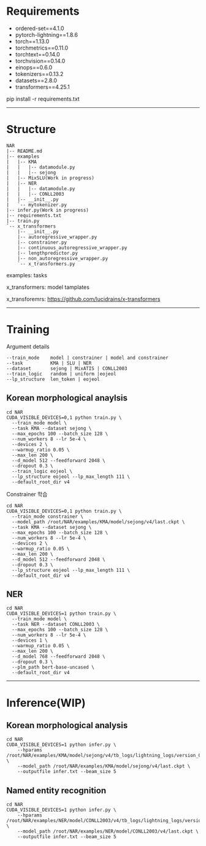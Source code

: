 # Requirements

  - ordered-set==4.1.0
  - pytorch-lightning==1.8.6
  - torch==1.13.0
  - torchmetrics==0.11.0
  - torchtext==0.14.0
  - torchvision==0.14.0
  - einops==0.6.0
  - tokenizers==0.13.2
  - datasets==2.8.0
  - transformers==4.25.1

  pip install -r requirements.txt
    
-------------------------------------
# Structure
```
NAR
|-- README.md
|-- examples
|   |-- KMA
|   |   |-- datamodule.py
|   |   |-- sejong
|   |-- MixSLU(Work in progress)
|   |-- NER
|   |   |-- datamodule.py
|   |   |-- CONLL2003
|   |-- __init__.py
|   `-- mytokenizer.py
|-- infer.py(Work in progress)
|-- requirements.txt
|-- train.py
`-- x_transformers
    |-- __init__.py
    |-- autoregressive_wrapper.py
    |-- constrainer.py
    |-- continuous_autoregressive_wrapper.py
    |-- lengthpredictor.py
    |-- non_autoregressive_wrapper.py
    `-- x_transformers.py
```

examples: tasks

x_transformers: model tamplates

x_transforemrs: https://github.com/lucidrains/x-transformers

-------------------------------------
# Training

Argument details

    --train_mode    model | constrainer | model and constrainer
    --task          KMA | SLU | NER
    --dataset       sejong | MixATIS | CONLL2003
    --train_logic   random | uniform |eojeol
    --lp_structure  len_token | eojeol

## Korean morphological anaylsis
```
cd NAR
CUDA_VISIBLE_DEVICES=0,1 python train.py \
  --train_mode model \
  --task KMA --dataset sejong \
  --max_epochs 100 --batch_size 128 \
  --num_workers 8 --lr 5e-4 \
  --devices 2 \
  --warmup_ratio 0.05 \
  --max_len 200 \
  --d_model 512 --feedforward 2048 \
  --dropout 0.3 \
  --train_logic eojeol \
  --lp_structure eojeol --lp_max_length 111 \
  --default_root_dir v4
```

Constrainer 학습
```
cd NAR
CUDA_VISIBLE_DEVICES=0,1 python train.py \
  --train_mode constrainer \
  --model_path /root/NAR/examples/KMA/model/sejong/v4/last.ckpt \
  --task KMA --dataset sejong \
  --max_epochs 100 --batch_size 128 \
  --num_workers 8 --lr 5e-4 \
  --devices 2 \
  --warmup_ratio 0.05 \
  --max_len 200 \
  --d_model 512 --feedforward 2048 \
  --dropout 0.3 \
  --lp_structure eojeol --lp_max_length 111 \
  --default_root_dir v4
```

## NER
```
cd NAR
CUDA_VISIBLE_DEVICES=1 python train.py \
  --train_mode model \
  --task NER --dataset CONLL2003 \
  --max_epochs 100 --batch_size 128 \
  --num_workers 8 --lr 5e-4 \
  --devices 1 \
  --warmup_ratio 0.05 \
  --max_len 200 \
  --d_model 768 --feedforward 2048 \
  --dropout 0.3 \
  --plm_path bert-base-uncased \
  --default_root_dir v4
```

----------------------------------
# Inference(WIP)

## Korean morphological analysis
```
cd NAR
CUDA_VISIBLE_DEVICES=1 python infer.py \
    --hparams /root/NAR/examples/KMA/model/sejong/v4/tb_logs/lightning_logs/version_0/hparams.yaml \
    --model_path /root/NAR/examples/KMA/model/sejong/v4/last.ckpt \
    --outputfile infer.txt --beam_size 5 
```

## Named entity recognition
```
cd NAR
CUDA_VISIBLE_DEVICES=1 python infer.py \
    --hparams /root/NAR/examples/NER/model/CONLL2003/v4/tb_logs/lightning_logs/version_0/hparams.yaml \
    --model_path /root/NAR/examples/NER/model/CONLL2003/v4/last.ckpt \
    --outputfile infer.txt --beam_size 5 
```
